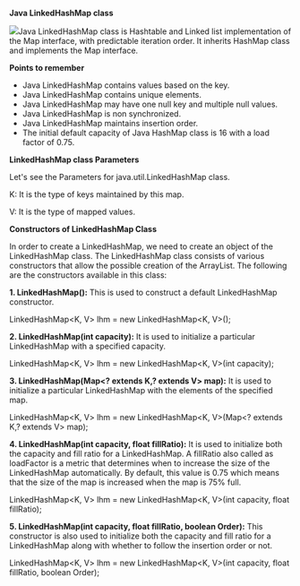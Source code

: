 


**Java LinkedHashMap class**

![](Aspose.Words.606d6248-36b8-4e00-b1d4-ca280a0350aa.015.png)Java LinkedHashMap class is Hashtable and Linked list implementation of the Map interface, with predictable iteration order. It inherits HashMap class and implements the Map interface.


**Points to remember**

- Java LinkedHashMap contains values based on the key.
- Java LinkedHashMap contains unique elements.
- Java LinkedHashMap may have one null key and multiple null values.
- Java LinkedHashMap is non synchronized.
- Java LinkedHashMap maintains insertion order.
- The initial default capacity of Java HashMap class is 16 with a load factor of 0.75.

**LinkedHashMap class Parameters**

Let's see the Parameters for java.util.LinkedHashMap class.

K: It is the type of keys maintained by this map.

V: It is the type of mapped values.

**Constructors of LinkedHashMap Class**

In order to create a LinkedHashMap, we need to create an object of the LinkedHashMap class. The LinkedHashMap class consists of various constructors that allow the possible creation of the ArrayList. The following are the constructors available in this class:

**1. LinkedHashMap():** This is used to construct a default LinkedHashMap constructor.

LinkedHashMap<K, V> lhm = new LinkedHashMap<K, V>();

**2. LinkedHashMap(int capacity):** It is used to initialize a particular LinkedHashMap with a specified capacity.

LinkedHashMap<K, V> lhm = new LinkedHashMap<K, V>(int capacity);

**3. LinkedHashMap(Map<? extends K,​? extends V> map):** It is used to initialize a particular LinkedHashMap with the elements of the specified map.

LinkedHashMap<K, V> lhm = new LinkedHashMap<K, V>(Map<? extends K,​? extends V> map);

**4. LinkedHashMap(int capacity, float fillRatio):** It is used to initialize both the capacity and fill ratio for a LinkedHashMap. A fillRatio also called as loadFactor is a metric that determines when to increase the size of the LinkedHashMap automatically. By default, this value is 0.75 which means that the size of the map is increased when the map is 75% full.

LinkedHashMap<K, V> lhm = new LinkedHashMap<K, V>(int capacity, float fillRatio);

**5. LinkedHashMap(int capacity, float fillRatio, boolean Order):** This constructor is also used to initialize both the capacity and fill ratio for a LinkedHashMap along with whether to follow the insertion order or not.

LinkedHashMap<K, V> lhm = new LinkedHashMap<K, V>(int capacity, float fillRatio, boolean Order);




